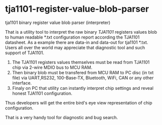 # tja1101-register-value-blob-parser
tja1101 binary register value blob parser (interpreter)

That is a utility tool to interpret the raw binary *TJA1101* registers values blob to human readable *.txt configuration report according the TJA1101 datasheet.
As a example there are data-in and data-out for tja1101 *.txt. 
Users all over the world may appreciate that diagnostic tool and such support of TJA1101.

1) The TJA1101 registers values themselves must be read from TJA1101 chip via 2-wire MDIO bus to MCU RAM. 
2) Then binary blob must be transfered from MCU RAM to PC disc (in txt file) via UART,RS232, 100-Base-TX, Bluetooth, WiFi, CAN or any other interface.
3) Finaly on PC that utility can instantly interpret chip settings and reveal honest TJA1101 configuration.

Thus developers will get the entire bird's eye view representation of chip configuration.

That is a very handy tool for diagnostic and bug search.

